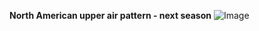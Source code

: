 **North American upper air pattern - next season**
![Image](/copernicus_imagery/main/c3s_height_season1.png)
